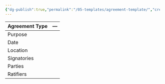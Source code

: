 ```yaml
---
{"dg-publish":true,"permalink":"/05-templates/agreement-template/","created":"2025-09-02T22:23:18.388-04:00","updated":"2025-09-02T22:35:29.336-04:00"}
---
```



| **Agreement Type** | —   |
| ------------------ | --- |
| Purpose            |     |
| Date               |     |
| Location           |     |
| Signatories        |     |
| Parties            |     |
| Ratifiers          |     |
